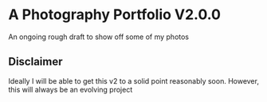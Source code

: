 # A Photography Portfolio V2.0.0

An ongoing rough draft to show off some of my photos

## Disclaimer

Ideally I will be able to get this v2 to a solid point reasonably soon. However, this will always be an evolving project

